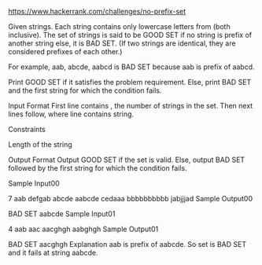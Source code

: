 https://www.hackerrank.com/challenges/no-prefix-set

Given  strings. Each string contains only lowercase letters from (both inclusive). The set of  strings is said to be GOOD SET if no string is prefix of another string else, it is BAD SET. (If two strings are identical, they are considered prefixes of each other.)

For example, aab, abcde, aabcd is BAD SET because aab is prefix of aabcd.

Print GOOD SET if it satisfies the problem requirement. 
Else, print BAD SET and the first string for which the condition fails.

Input Format 
First line contains , the number of strings in the set. 
Then next  lines follow, where  line contains  string.

Constraints 
 
 Length of the string 

Output Format 
Output GOOD SET if the set is valid. 
Else, output BAD SET followed by the first string for which the condition fails.

Sample Input00

7
aab
defgab
abcde
aabcde
cedaaa
bbbbbbbbbb
jabjjjad
Sample Output00

BAD SET
aabcde
Sample Input01

4
aab
aac
aacghgh
aabghgh
Sample Output01

BAD SET
aacghgh
Explanation 
aab is prefix of aabcde. So set is BAD SET and it fails at string aabcde.

